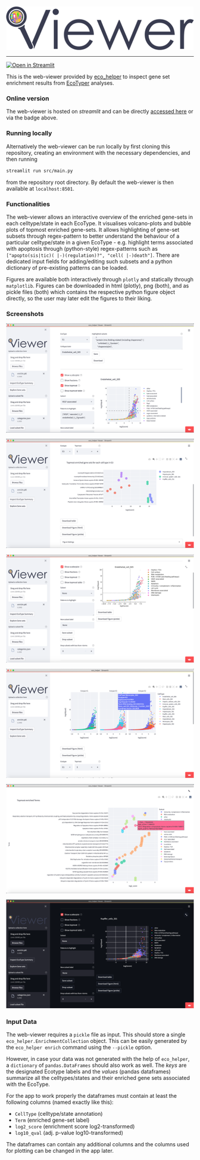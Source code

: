 <p align="center">
<img src="src/resources/viewer_dark.png"/>
</p>

---

[![Open in Streamlit](https://static.streamlit.io/badges/streamlit_badge_black_white.svg)](https://noahhenrikkleinschmidt-eco-helper-viewer-srcmain-8ju43d.streamlit.app)


This is the web-viewer provided by [eco_helper](https://github.com/NoahHenrikKleinschmidt/eco_helper) to inspect gene set enrichment results from [EcoTyper](https://github.com/digitalcytometry/ecotyper) analyses. 

### Online version

The web-viewer is hosted on *streamlit* and can be directly [accessed here](https://noahhenrikkleinschmidt-eco-helper-viewer-srcmain-8ju43d.streamlit.app) or via the badge above. 

### Running locally

Alternatively the web-viewer can be run locally by first cloning this repository, creating an environment with the necessary dependencies, and then running 

```bash
streamlit run src/main.py
```

from the repository root directory. By default the web-viewer is then available at `localhost:8501`. 

### Functionalities

The web-viewer allows an interactive overview of the enriched gene-sets in each celltype/state in each EcoType. It visualises volcano-plots and bubble plots of topmost enriched gene-sets. It allows highlighting of gene-set subsets through regex-pattern to better understand the behaviour of a particular celltype/state in a given EcoType - e.g. highlight terms associated with apoptosis through (python-style) regex-patterns such as `["apopto(sis|tic)( |-)(regulation)?", "cell( |-)death"]`. There are dedicated input fields for adding/editing such subsets and a python dictionary of pre-existing patterns can be loaded.

Figures are available both interactively through `plotly` and statically through `matplotlib`. Figures can be downloaded in html (plotly), png (both), and as pickle files (both) which contains the respective python figure object directly, so the user may later edit the figures to their liking.

### Screenshots

![](screenshots/layout1.png)

![](screenshots/layout5.png)

![](screenshots/layout4.png)

![](screenshots/layout2.png)

![](screenshots/layout3.png)

![](screenshots/layout6.png)



### Input Data

The web-viewer requires a `pickle` file as input. This should store a single `eco_helper.EnrichmentCollection` object. This can be easily generated by the `eco_helper enrich` command using the `--pickle` option.

However, in case your data was not generated with the help of `eco_helper`, a `dictionary` of `pandas.DataFrames` should also work as well. The _keys_ are the designated Ecotype labels and the _values_  (pandas dataframes) summarize all the celltypes/states and their enriched gene sets associated with the EcoType.

For the app to work properly the dataframes must contain at least the following columns (named exactly like this):

- `CellType` (celltype/state annotation) 
- `Term` (enriched gene-set label)
- `log2_score` (enrichment score log2-transformed)
- `log10_qval` (adj. p-value log10-transformed)

The dataframes can contain any additional columns and the columns used for plotting can be changed in the app later.

